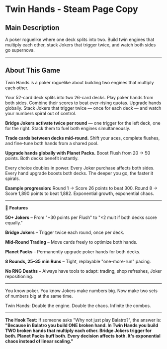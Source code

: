 # Twin Hands - Steam Page Copy

## Main Description

A poker roguelike where one deck splits into two. Build twin engines that multiply each other, stack Jokers that trigger twice, and watch both sides go supernova.

---

## About This Game

Twin Hands is a poker roguelike about building two engines that multiply each other.

Your 52-card deck splits into two 26-card decks. Play poker hands from both sides. Combine their scores to beat ever-rising quotas. Upgrade hands globally. Stack Jokers that trigger twice — once for each deck — and watch your numbers spiral out of control.

**Bridge Jokers activate twice per round** — one trigger for the left deck, one for the right. Stack them to fuel both engines simultaneously.

**Trade cards between decks mid-round.** Shift your aces, complete flushes, and fine-tune both hands from a shared pool.

**Upgrade hands globally with Planet Packs.** Boost Flush from 20 → 50 points. Both decks benefit instantly.

Every choice doubles in power.
Every Joker purchase affects both sides.
Every hand upgrade boosts both decks.
The deeper you go, the faster it spirals.

**Example progression:**
Round 1 → Score 26 points to beat 300.
Round 8 → Score 1,890 points to beat 1,882.
Exponential growth, exponential chaos.

---

🔹 **Features**

**50+ Jokers** – From "+30 points per Flush" to "×2 mult if both decks score equally."

**Bridge Jokers** – Trigger twice each round, once per deck.

**Mid-Round Trading** – Move cards freely to optimize both hands.

**Planet Packs** – Permanently upgrade poker hands for both decks.

**8 Rounds, 25–35 min Runs** – Tight, replayable "one-more-run" pacing.

**No RNG Deaths** – Always have tools to adapt: trading, shop refreshes, Joker repositioning.

---

You know poker. You know Jokers make numbers big.
Now make two sets of numbers big at the same time.

Twin Hands: Double the engine. Double the chaos. Infinite the combos.

---

**The Hook Test:**
If someone asks "Why not just play Balatro?", the answer is:
**"Because in Balatro you build ONE broken hand. In Twin Hands you build TWO broken hands that multiply each other. Bridge Jokers trigger for both. Planet Packs buff both. Every decision affects both. It's exponential chaos instead of linear scaling."**
